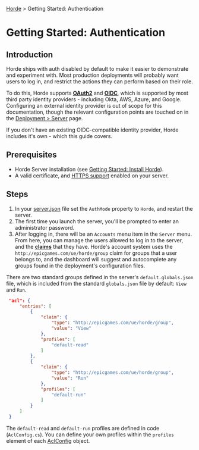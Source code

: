 [Horde](../../README.md) > Getting Started: Authentication

# Getting Started: Authentication

## Introduction

Horde ships with auth disabled by default to make it easier to demonstrate and experiment with. Most production
deployments will probably want users to log in, and restrict the actions they can perform based on their role.

To do this, Horde supports **[OAuth2](https://oauth.net/2/)** and **[OIDC](https://openid.net/developers/how-connect-works/)**,
which is supported by most third party identity providers - including Okta, AWS, Azure, and Google.
Configuring an external identity provider is out of scope for this documentation, though the relevant configuration
points are touched on in the [Deployment > Server](../Deployment/Server.md#authentication) page.

If you don't have an existing OIDC-compatible identity provider, Horde includes it's own - which this guide covers.

## Prerequisites

* Horde Server installation (see [Getting Started: Install Horde](InstallHorde.md)).
* A valid certificate, and [HTTPS support](../Deployment/Server.md#https) enabled on your server.

## Steps

1. In your [server.json](../Config/Orientation.md) file set the `AuthMode` property to `Horde`, and restart the server.
2. The first time you launch the server, you'll be prompted to enter an administrator password.
3. After logging in, there will be an `Accounts` menu item in the `Server` menu. From here, you can manage the users
allowed to log in to the server, and the [**claims**](../Glossary.md#authorization) that they have. Horde's account
system uses the `http://epicgames.com/ue/horde/group` claim for groups that a user belongs to, and the dashboard will
suggest and autocomplete any groups found in the deployment's configuration files.

There are two standard groups defined in the server's `default.globals.json` file, which is included from the standard
`globals.json` file by default: `View` and `Run`.

   ```json
    "acl": {
        "entries": [
            {
                "claim": {
                    "type": "http://epicgames.com/ue/horde/group", 
                    "value": "View"
                },
                "profiles": [
                    "default-read"
                ]
            },
            {
                "claim": {
                    "type": "http://epicgames.com/ue/horde/group", 
                    "value": "Run"
                },
                "profiles": [
                    "default-run"
                ]
            }
        ]
    }
   ```

The `default-read` and `default-run` profiles are defined in code (`AclConfig.cs`). You can define your own profiles within
the `profiles` element of each [AclConfig](../Config/Schema/Globals.md#aclconfig) object.
